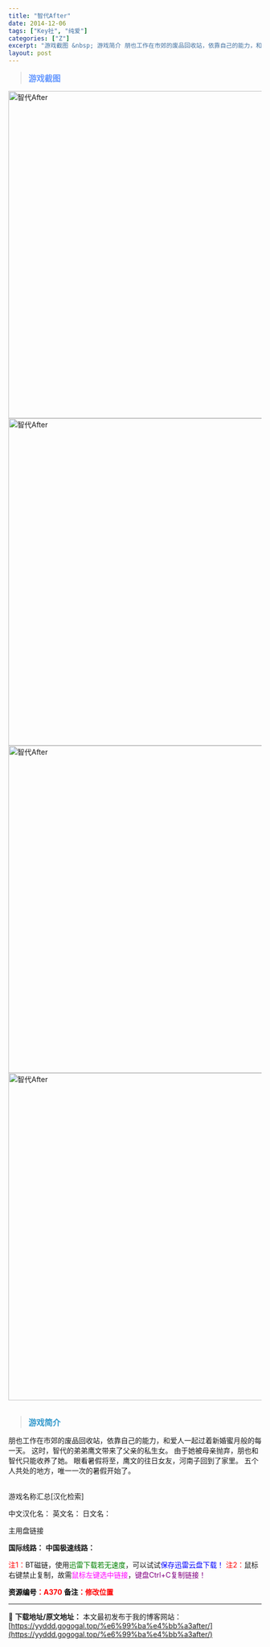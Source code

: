 ```yaml
---
title: "智代After"
date: 2014-12-06
tags: ["Key社", "纯爱"]
categories: ["Z"]
excerpt: "游戏截图 &nbsp; 游戏简介 朋也工作在市郊的废品回收站，依靠自己的能力，和爱人一起过着新婚蜜月般的每一天。 这时，智代的弟弟鹰文带来了父亲的私生女。 由于她被母亲抛弃，朋也和智代只能收养了她。 眼看暑假将至，鹰文的往日女友，河南子回到了家里。 五个人共处的地方，唯一一次的暑假开始了。 &amp;nbs&hellip;"
layout: post
---
```


<div>
<blockquote><b><span style="font-size: 12pt; color: #6699ff;">游戏截图</span></b></blockquote>
<div><img title="点击放大" src="https://yyddd.gogogal.top/wp-content/uploads/2025/04/20250430_6812054735cc6.webp" alt="智代After" width="650" /></div>
<div><img title="点击放大" src="https://yyddd.gogogal.top/wp-content/uploads/2025/04/20250430_681205495ea6a.webp" alt="智代After" width="650" /></div>
<div><img title="点击放大" src="https://yyddd.gogogal.top/wp-content/uploads/2025/04/20250430_6812054aa7d48.webp" alt="智代After" width="650" /></div>
<div><img title="点击放大" src="https://yyddd.gogogal.top/wp-content/uploads/2025/04/20250430_6812054e2b892.webp" alt="智代After" width="650" /></div>
&nbsp;
<blockquote><b><span style="font-size: 12pt; color: #3399cc;">游戏简介</span></b></blockquote>
<div>朋也工作在市郊的废品回收站，依靠自己的能力，和爱人一起过着新婚蜜月般的每一天。
这时，智代的弟弟鹰文带来了父亲的私生女。
由于她被母亲抛弃，朋也和智代只能收养了她。
眼看暑假将至，鹰文的往日女友，河南子回到了家里。
五个人共处的地方，唯一一次的暑假开始了。</div>
&nbsp;

游戏名称汇总[汉化检索]

中文汉化名：
英文名：
日文名：
</div>
<div class="panel panel-primary">
<div class="panel-heading">主用盘链接</div>
<div class="panel-body">

<b>国际线路：</b>
<b>中国极速线路：</b>


<span style="color: #ff0000;">注1：</span>BT磁链，使用<span style="color: #008000;">迅雷下载若无速度</span>，可以试试<span style="color: #0000ff;">保存迅雷云盘下载！</span>
<span style="color: #ff0000;">注2：</span>鼠标右键禁止复制，故需<span style="color: #ff00ff;">鼠标左键选中链接</span>，<span style="color: #800080;">键盘Ctrl+C复制链接！</span>

</div>
<div class="panel-footer"><span style="color: #ff0000;"><b><span style="color: #000000;">资源编号</span>：A370</b></span>
<span style="color: #ff0000;"><b><span style="color: #000000;">备注</span>：修改位置</b></span></div>
</div>

---
📖 **下载地址/原文地址：** 本文最初发布于我的博客网站：[https://yyddd.gogogal.top/%e6%99%ba%e4%bb%a3after/](https://yyddd.gogogal.top/%e6%99%ba%e4%bb%a3after/)
